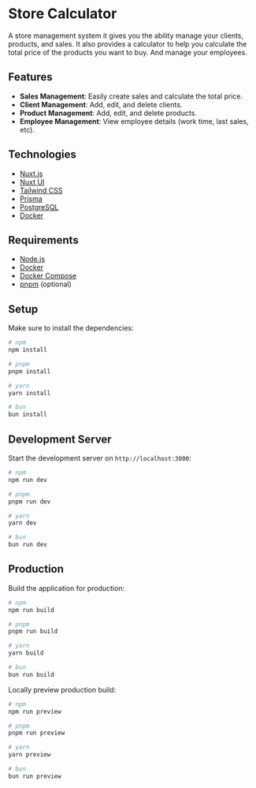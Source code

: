 # Store Calculator

A store management system it gives you the ability manage your clients, products, and sales. 
It also provides a calculator to help you calculate the total price of the products you want to buy. 
And manage your employees.

## Features

- **Sales Management**: Easily create sales and calculate the total price.
- **Client Management**: Add, edit, and delete clients.
- **Product Management**: Add, edit, and delete products.
- **Employee Management**: View employee details (work time, last sales, etc).

## Technologies

- [Nuxt.js](https://nuxt.com/)
- [Nuxt UI](https://ui.nuxt.com/)
- [Tailwind CSS](https://tailwindcss.com/)
- [Prisma](https://www.prisma.io/)
- [PostgreSQL](https://www.postgresql.org/)
- [Docker](https://www.docker.com/)

## Requirements

- [Node.js](https://nodejs.org/)
- [Docker](https://www.docker.com/)
- [Docker Compose](https://docs.docker.com/compose/)
- [pnpm](https://pnpm.io/) (optional)

## Setup

Make sure to install the dependencies:

```bash
# npm
npm install

# pnpm
pnpm install

# yarn
yarn install

# bun
bun install
```

## Development Server

Start the development server on `http://localhost:3000`:

```bash
# npm
npm run dev

# pnpm
pnpm run dev

# yarn
yarn dev

# bun
bun run dev
```

## Production

Build the application for production:

```bash
# npm
npm run build

# pnpm
pnpm run build

# yarn
yarn build

# bun
bun run build
```

Locally preview production build:

```bash
# npm
npm run preview

# pnpm
pnpm run preview

# yarn
yarn preview

# bun
bun run preview
```
